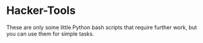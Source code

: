 # Hacker-Tools

These are only some little Python bash scripts that require further work, but you can use them for simple tasks.
